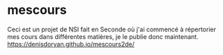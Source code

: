 # mescours
Ceci est un projet de NSI fait en Seconde où j'ai commencé à répertorier mes cours dans différentes matières, je le publie donc maintenant.
https://denisdoryan.github.io/mescours2de/
